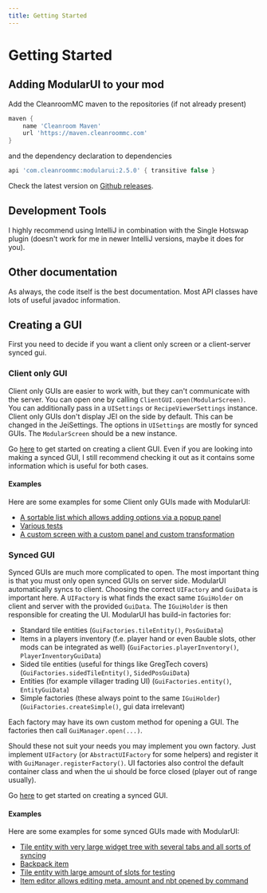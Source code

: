 ```yaml
---
title: Getting Started
---
```


# Getting Started

## Adding ModularUI to your mod

Add the CleanroomMC maven to the repositories (if not already present)

```groovy
maven {
    name 'Cleanroom Maven'
    url 'https://maven.cleanroommc.com'
}
```

and the dependency declaration to dependencies

```groovy
api 'com.cleanroommc:modularui:2.5.0' { transitive false }
```

Check the latest version on [Github releases](https://github.com/CleanroomMC/ModularUI/releases).

## Development Tools

I highly recommend using IntelliJ in combination with the Single Hotswap plugin (doesn't work for me in newer IntelliJ
versions, maybe it does for you).

## Other documentation

As always, the code itself is the best documentation. Most API classes have lots of useful javadoc information.

## Creating a GUI

First you need to decide if you want a client only screen or a client-server synced gui.

### Client only GUI

Client only GUIs are easier to work with, but they can't communicate with the server.
You can open one by calling `ClientGUI.open(ModularScreen)`. You can additionally pass in a `UISettings` or
`RecipeViewerSettings` instance. Client only GUIs don't display JEI on the side by default. This can be changed in the
JeiSettings. The options in `UISettings` are mostly for synced GUIs. The `ModularScreen` should be a new instance.

Go [here](./client-gui-tutorial.md) to get started on creating a client GUI. Even if you are looking into making a
synced GUI, I still recommend checking it out as it contains some information which is useful for both cases.

#### Examples
Here are some examples for some Client only GUIs made with ModularUI:

- [A sortable list which allows adding options via a popup panel](https://github.com/CleanroomMC/ModularUI/blob/048394a5894f76612d090dd771d9d9f10f800589/src/main/java/com/cleanroommc/modularui/test/TestGui.java)
- [Various tests](https://github.com/CleanroomMC/ModularUI/blob/048394a5894f76612d090dd771d9d9f10f800589/src/main/java/com/cleanroommc/modularui/test/TestGuis.java)
- [A custom screen with a custom panel and custom transformation](https://github.com/CleanroomMC/ModularUI/blob/048394a5894f76612d090dd771d9d9f10f800589/src/main/java/com/cleanroommc/modularui/test/TransformationTestGui.java)

### Synced GUI

Synced GUIs are much more complicated to open. The most important thing is that you must only open synced GUIs
on server side. ModularUI automatically syncs to client. Choosing the correct `UIFactory` and `GuiData` is important
here. A `UIFactory` is what finds the exact same `IGuiHolder` on client and server with the provided `GuiData`. The
`IGuiHolder` is then responsible for creating the UI. ModularUI has build-in factories for:

- Standard tile entities (`GuiFactories.tileEntity()`, `PosGuiData`)
- Items in a players inventory (f.e. player hand or even Bauble slots, other mods can be integrated as well)
  (`GuiFactories.playerInventory()`, `PlayerInventoryGuiData`)
- Sided tile entities (useful for things like GregTech covers) (`GuiFactories.sidedTileEntity()`, `SidedPosGuiData`)
- Entities (for example villager trading UI) (`GuiFactories.entity()`, `EntityGuiData`)
- Simple factories (these always point to the same `IGuiHolder`) (`GuiFactories.createSimple()`, gui data irrelevant)

Each factory may have its own custom method for opening a GUI. The factories then call `GuiManager.open(...)`.

Should these not suit your needs you may implement you own factory. Just implement `UIFactory` (or `AbstractUIFactory`
for some helpers) and register it with `GuiManager.registerFactory()`. UI factories also control the default container
class and when the ui should be force closed (player out of range usually).

Go [here](./synced-gui-tutorial.md) to get started on creating a synced GUI.

#### Examples
Here are some examples for some synced GUIs made with ModularUI:
- [Tile entity with very large widget tree with several tabs and all sorts of syncing](https://github.com/CleanroomMC/ModularUI/blob/048394a5894f76612d090dd771d9d9f10f800589/src/main/java/com/cleanroommc/modularui/test/TestTile.java)
- [Backpack item](https://github.com/CleanroomMC/ModularUI/blob/048394a5894f76612d090dd771d9d9f10f800589/src/main/java/com/cleanroommc/modularui/test/TestItem.java)
- [Tile entity with large amount of slots for testing](https://github.com/CleanroomMC/ModularUI/blob/048394a5894f76612d090dd771d9d9f10f800589/src/main/java/com/cleanroommc/modularui/test/TestTile2.java)
- [Item editor allows editing meta, amount and nbt opened by command](https://github.com/CleanroomMC/ModularUI/blob/048394a5894f76612d090dd771d9d9f10f800589/src/main/java/com/cleanroommc/modularui/test/ItemEditorGui.java)
